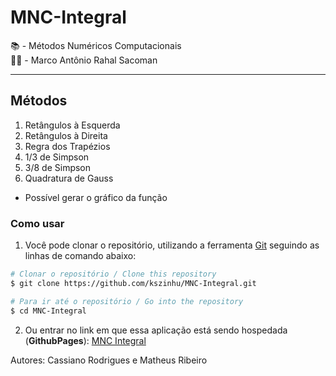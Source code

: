 # MNC-Integral

📚 - Métodos Numéricos Computacionais  
👨‍🏫 - Marco Antônio Rahal Sacoman

---

## Métodos

1. Retângulos à Esquerda
2. Retângulos à Direita
3. Regra dos Trapézios
4. 1/3 de Simpson
5. 3/8 de Simpson
6. Quadratura de Gauss

+ Possível gerar o gráfico da função

### Como usar

1. Você pode clonar o repositório, utilizando a ferramenta [Git](https://git-scm.com) seguindo as linhas de comando abaixo:
```bash
# Clonar o repositório / Clone this repository
$ git clone https://github.com/kszinhu/MNC-Integral.git

# Para ir até o repositório / Go into the repository
$ cd MNC-Integral
```

2. Ou entrar no link em que essa aplicação está sendo hospedada (**GithubPages**):
[MNC Integral](https://kszinhu.github.io/MNC-Integral/)

Autores: Cassiano Rodrigues e Matheus Ribeiro
